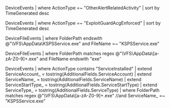 
DeviceEvents
| where ActionType =~ "OtherAlertRelatedActivity"
| sort by TimeGenerated desc
 
DeviceEvents
| where ActionType =~ "ExploitGuardAcgEnforced"
| sort by TimeGenerated desc
 
DeviceFileEvents
| where FolderPath endswith @"\VFS\AppData\KSPSService.exe" and FileName =~ "KSPSService.exe"
 
DeviceFileEvents
| where FolderPath matches regex @"\\VFS\\AppData\\[a-zA-Z0-9]+.exe" and FileName endswith "exe"

DeviceEvents
| where ActionType contains "ServiceInstalled"
| extend ServiceAccount_ = tostring(AdditionalFields.ServiceAccount)
| extend ServiceName_ = tostring(AdditionalFields.ServiceName)
| extend ServiceStartType_ = tostring(AdditionalFields.ServiceStartType)
| extend ServiceType_ = tostring(AdditionalFields.ServiceType)
| where FolderPath matches regex @"\\VFS\\AppData\\[a-zA-Z0-9]+.exe" //and ServiceName_ =~ "KSPSService.exe"
